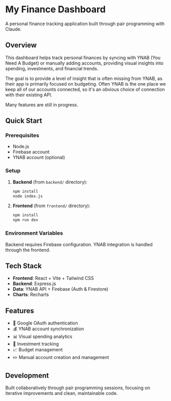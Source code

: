 # My Finance Dashboard

A personal finance tracking application built through pair programming with Claude.

## Overview

This dashboard helps track personal finances by syncing with YNAB (You Need A Budget) or manually adding accounts, providing visual insights into spending, investments, and financial trends.

The goal is to provide a level of insight that is often missing from YNAB, as their app is primarily focused on budgeting. Often YNAB is the one place we keep all of our accounts connected, so it's an obvious choice of connection with their existing API.

Many features are still in progress.

## Quick Start

### Prerequisites
- Node.js
- Firebase account
- YNAB account (optional)

### Setup

1. **Backend** (from `backend/` directory):
   ```bash
   npm install
   node index.js
   ```

2. **Frontend** (from `frontend/` directory):
   ```bash
   npm install
   npm run dev
   ```

### Environment Variables

Backend requires Firebase configuration. YNAB integration is handled through the frontend.

## Tech Stack

- **Frontend**: React + Vite + Tailwind CSS
- **Backend**: Express.js
- **Data**: YNAB API + Firebase (Auth & Firestore)
- **Charts**: Recharts

## Features

- 🔐 Google OAuth authentication
- 💰 YNAB account synchronization
- 📊 Visual spending analytics
- 💼 Investment tracking
- 📈 Budget management
- ✏️ Manual account creation and management

## Development

Built collaboratively through pair programming sessions, focusing on iterative improvements and clean, maintainable code.